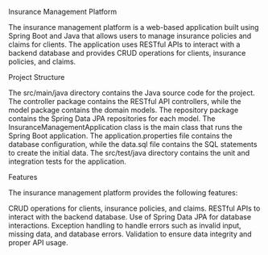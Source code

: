 Insurance Management Platform

The insurance management platform is a web-based application built using Spring Boot and Java that allows users to manage insurance policies and claims for clients. 
The application uses RESTful APIs to interact with a backend database and provides CRUD operations for clients, insurance policies, and claims.

Project Structure

The src/main/java directory contains the Java source code for the project.
The controller package contains the RESTful API controllers, while the model package contains the domain models.
The repository package contains the Spring Data JPA repositories for each model.
The InsuranceManagementApplication class is the main class that runs the Spring Boot application.
The application.properties file contains the database configuration, while the data.sql file contains the SQL statements to create the initial data.
The src/test/java directory contains the unit and integration tests for the application.

Features

The insurance management platform provides the following features:

CRUD operations for clients, insurance policies, and claims. RESTful APIs to interact with the backend database.
Use of Spring Data JPA for database interactions.
Exception handling to handle errors such as invalid input, missing data, and database errors.
Validation to ensure data integrity and proper API usage.



